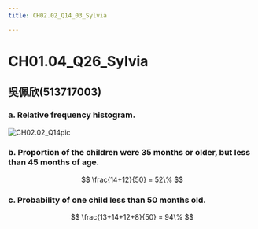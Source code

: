```yaml
---
title: CH02.02_Q14_03_Sylvia

---
```


# CH01.04_Q26_Sylvia

## 吳佩欣(513717003)

### a. Relative frequency histogram.

![CH02.02_Q14pic](https://hackmd.io/_uploads/rJHdvEF6C.png)

### b. Proportion of the children were 35 months or older, but less than 45 months of age. 
$$
\frac{14+12}{50} = 52\% 
$$

### c. Probability of one child less than 50 months old.

$$ \frac{13+14+12+8}{50} = 94\% $$



